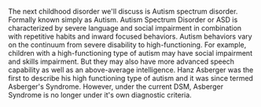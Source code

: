 The next childhood disorder we'll discuss is Autism spectrum disorder. Formally
known simply as Autism. Autism Spectrum Disorder or ASD is characterized by
severe language and social impairment in combination with repetitive habits and
inward focused behaviors. Autism behaviors vary on the continuum from severe
disability to high-functioning. For example, children with a high-functioning
type of autism may have social impairment and skills impairment. But they may
also have more advanced speech capability as well as an above-average
intelligence. Hanz Asberger was the first to describe his high functioning type
of autism and it was since termed Asberger's Syndrome. However, under the
current DSM, Asberger Syndrome is no longer under it's own diagnostic criteria.
